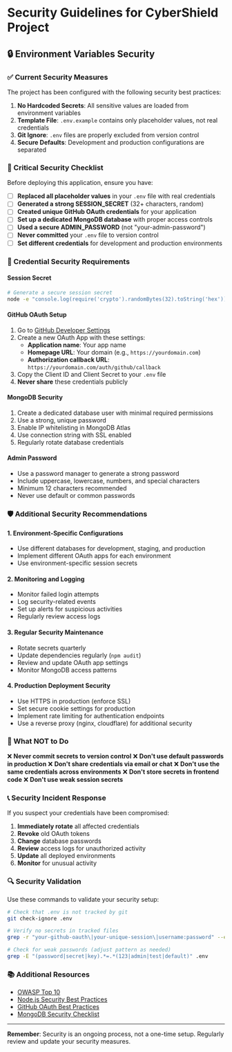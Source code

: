 # Security Guidelines for CyberShield Project

## 🔒 Environment Variables Security

### ✅ Current Security Measures

The project has been configured with the following security best practices:

1. **No Hardcoded Secrets**: All sensitive values are loaded from environment variables
2. **Template File**: `.env.example` contains only placeholder values, not real credentials
3. **Git Ignore**: `.env` files are properly excluded from version control
4. **Secure Defaults**: Development and production configurations are separated

### 🚨 Critical Security Checklist

Before deploying this application, ensure you have:

- [ ] **Replaced all placeholder values** in your `.env` file with real credentials
- [ ] **Generated a strong SESSION_SECRET** (32+ characters, random)
- [ ] **Created unique GitHub OAuth credentials** for your application
- [ ] **Set up a dedicated MongoDB database** with proper access controls
- [ ] **Used a secure ADMIN_PASSWORD** (not "your-admin-password")
- [ ] **Never committed** your `.env` file to version control
- [ ] **Set different credentials** for development and production environments

### 🔐 Credential Security Requirements

#### Session Secret
```bash
# Generate a secure session secret
node -e "console.log(require('crypto').randomBytes(32).toString('hex'))"
```

#### GitHub OAuth Setup
1. Go to [GitHub Developer Settings](https://github.com/settings/applications/new)
2. Create a new OAuth App with these settings:
   - **Application name**: Your app name
   - **Homepage URL**: Your domain (e.g., `https://yourdomain.com`)
   - **Authorization callback URL**: `https://yourdomain.com/auth/github/callback`
3. Copy the Client ID and Client Secret to your `.env` file
4. **Never share** these credentials publicly

#### MongoDB Security
1. Create a dedicated database user with minimal required permissions
2. Use a strong, unique password
3. Enable IP whitelisting in MongoDB Atlas
4. Use connection string with SSL enabled
5. Regularly rotate database credentials

#### Admin Password
- Use a password manager to generate a strong password
- Include uppercase, lowercase, numbers, and special characters
- Minimum 12 characters recommended
- Never use default or common passwords

### 🛡️ Additional Security Recommendations

#### 1. Environment-Specific Configurations
- Use different databases for development, staging, and production
- Implement different OAuth apps for each environment
- Use environment-specific session secrets

#### 2. Monitoring and Logging
- Monitor failed login attempts
- Log security-related events
- Set up alerts for suspicious activities
- Regularly review access logs

#### 3. Regular Security Maintenance
- Rotate secrets quarterly
- Update dependencies regularly (`npm audit`)
- Review and update OAuth app settings
- Monitor MongoDB access patterns

#### 4. Production Deployment Security
- Use HTTPS in production (enforce SSL)
- Set secure cookie settings for production
- Implement rate limiting for authentication endpoints
- Use a reverse proxy (nginx, cloudflare) for additional security

### 🚨 What NOT to Do

❌ **Never commit secrets to version control**
❌ **Don't use default passwords in production**
❌ **Don't share credentials via email or chat**
❌ **Don't use the same credentials across environments**
❌ **Don't store secrets in frontend code**
❌ **Don't use weak session secrets**

### 📞 Security Incident Response

If you suspect your credentials have been compromised:

1. **Immediately rotate** all affected credentials
2. **Revoke** old OAuth tokens
3. **Change** database passwords
4. **Review** access logs for unauthorized activity
5. **Update** all deployed environments
6. **Monitor** for unusual activity

### 🔍 Security Validation

Use these commands to validate your security setup:

```bash
# Check that .env is not tracked by git
git check-ignore .env

# Verify no secrets in tracked files
grep -r "your-github-oauth\|your-unique-session\|username:password" --exclude-dir=node_modules .

# Check for weak passwords (adjust pattern as needed)
grep -E "(password|secret|key).*=.*(123|admin|test|default)" .env
```

### 📚 Additional Resources

- [OWASP Top 10](https://owasp.org/www-project-top-ten/)
- [Node.js Security Best Practices](https://nodejs.org/en/docs/guides/security/)
- [GitHub OAuth Best Practices](https://docs.github.com/en/developers/apps/building-oauth-apps/best-practices-for-integrators)
- [MongoDB Security Checklist](https://docs.mongodb.com/manual/administration/security-checklist/)

---

**Remember**: Security is an ongoing process, not a one-time setup. Regularly review and update your security measures.